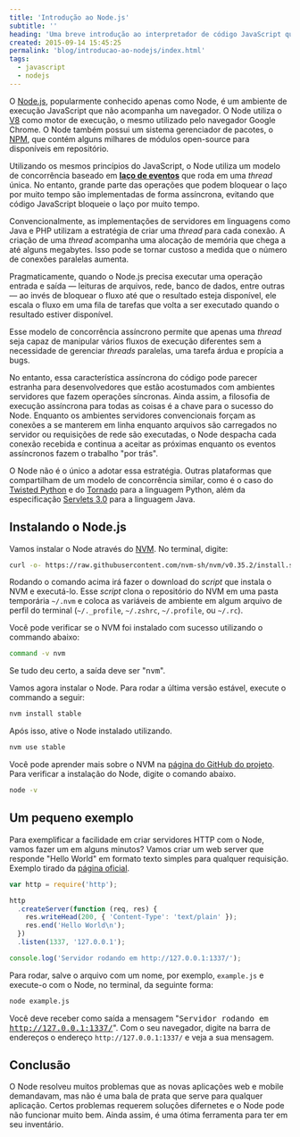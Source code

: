 ```yaml
---
title: 'Introdução ao Node.js'
subtitle: ''
heading: 'Uma breve introdução ao interpretador de código JavaScript que não precisa de um navegador.'
created: 2015-09-14 15:45:25
permalink: 'blog/introducao-ao-nodejs/index.html'
tags:
  - javascript
  - nodejs
---
```


O [Node.js](https://nodejs.org/), popularmente conhecido apenas como Node, é um
ambiente de execução JavaScript que não acompanha um navegador. O Node utiliza o
[V8](https://developers.google.com/v8/) como motor de execução, o mesmo
utilizado pelo navegador Google Chrome. O Node também possui um sistema
gerenciador de pacotes, o [NPM](https://www.npmjs.com/), que contém alguns
milhares de módulos open-source para disponíveis em repositório.

Utilizando os mesmos princípios do JavaScript, o Node utiliza um modelo de
concorrência baseado em
**[laço de eventos](https://pt.wikipedia.org/wiki/La%C3%A7o_de_eventos)** que
roda em uma _thread_ única. No entanto, grande parte das operações que podem
bloquear o laço por muito tempo são implementadas de forma assíncrona, evitando
que código JavaScript bloqueie o laço por muito tempo.

Convencionalmente, as implementações de servidores em linguagens como Java e PHP
utilizam a estratégia de criar uma _thread_ para cada conexão. A criação de uma
_thread_ acompanha uma alocação de memória que chega a até alguns megabytes.
Isso pode se tornar custoso a medida que o número de conexões paralelas aumenta.

Pragmaticamente, quando o Node.js precisa executar uma operação entrada e saída
— leituras de arquivos, rede, banco de dados, entre outras — ao invés de
bloquear o fluxo até que o resultado esteja disponível, ele escala o fluxo em
uma fila de tarefas que volta a ser executado quando o resultado estiver
disponível.

Esse modelo de concorrência assíncrono permite que apenas uma _thread_ seja
capaz de manipular vários fluxos de execução diferentes sem a necessidade de
gerenciar _threads_ paralelas, uma tarefa árdua e propícia a bugs.

No entanto, essa característica assíncrona do código pode parecer estranha para
desenvolvedores que estão acostumados com ambientes servidores que fazem
operações síncronas. Ainda assim, a filosofia de execução assíncrona para todas
as coisas é a chave para o sucesso do Node. Enquanto os ambientes servidores
convencionais forçam as conexões a se manterem em linha enquanto arquivos são
carregados no servidor ou requisições de rede são executadas, o Node despacha
cada conexão recebida e continua a aceitar as próximas enquanto os eventos
assíncronos fazem o trabalho "por trás".

O Node não é o único a adotar essa estratégia. Outras plataformas que
compartilham de um modelo de concorrência similar, como é o caso do
[Twisted Python](https://twistedmatrix.com/trac/) e do
[Tornado](http://www.tornadoweb.org/en/stable/) para a linguagem Python, além da
especificação
[Servlets 3.0](http://www.javabeat.net/asynchronous-servlet-servlet-3-0/) para a
linguagem Java.

## Instalando o Node.js

Vamos instalar o Node através do [NVM](https://github.com/creationix/nvm). No
terminal, digite:

```bash
curl -o- https://raw.githubusercontent.com/nvm-sh/nvm/v0.35.2/install.sh |
```

Rodando o comando acima irá fazer o download do _script_ que instala o NVM e
executá-lo. Esse _script_ clona o repositório do NVM em uma pasta temporária
`~/.nvm` e coloca as variáveis de ambiente em algum arquivo de perfil do
terminal (`~/._profile`, `~/.zshrc`, `~/.profile`, ou `~/.rc`).

Você pode verificar se o NVM foi instalado com sucesso utilizando o commando abaixo:

```bash
command -v nvm
```

Se tudo deu certo, a saída deve ser "<samp>nvm</samp>".

Vamos agora instalar o Node. Para rodar a última versão estável, execute o
commando a seguir:

```bash
nvm install stable
```

Após isso, ative o Node instalado utilizando.

```bash
nvm use stable
```

Você pode aprender mais sobre o NVM na
[página do GitHub do projeto](https://github.com/nvm-sh/nvm). Para verificar a
instalação do Node, digite o comando abaixo.

```bash
node -v
```

## Um pequeno exemplo

Para exemplificar a facilidade em criar servidores HTTP com o Node, vamos fazer
um em alguns minutos? Vamos criar um web server que responde "Hello World" em
formato texto simples para qualquer requisição. Exemplo tirado da
[página oficial](https://nodejs.org/).

```js
var http = require('http');

http
  .createServer(function (req, res) {
    res.writeHead(200, { 'Content-Type': 'text/plain' });
    res.end('Hello World\n');
  })
  .listen(1337, '127.0.0.1');

console.log('Servidor rodando em http://127.0.0.1:1337/');
```

Para rodar, salve o arquivo com um nome, por exemplo, `example.js` e execute-o
com o Node, no terminal, da seguinte forma:

```bash
node example.js
```

Você deve receber como saída a mensagem "<samp>Servidor rodando em
http://127.0.0.1:1337/</samp>". Com o seu navegador, digite na barra de
endereços o endereço `http://127.0.0.1:1337/` e veja a sua mensagem.

## Conclusão

O Node resolveu muitos problemas que as novas aplicações web e mobile
demandavam, mas não é uma bala de prata que serve para qualquer aplicação.
Certos problemas requerem soluções difernetes e o Node pode não funcionar muito
bem. Ainda assim, é uma ótima ferramenta para ter em seu inventário.
